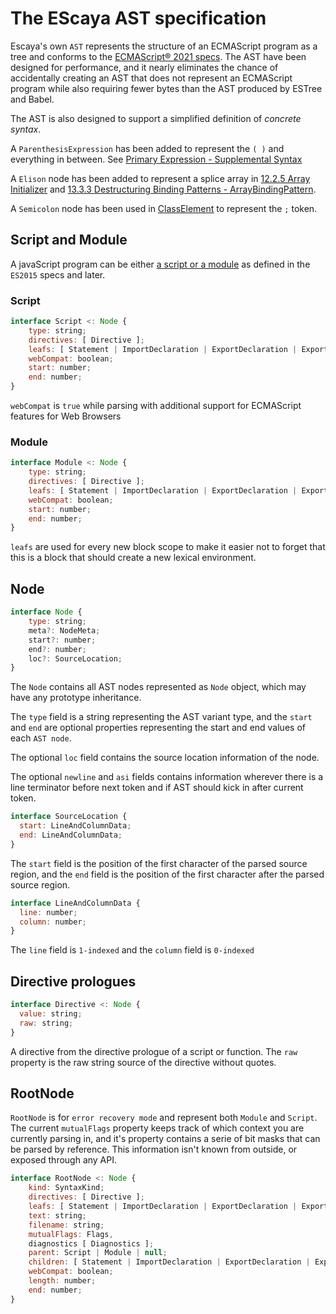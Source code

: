 # The EScaya AST specification

Escaya's own `AST` represents the structure of an ECMAScript program as a tree and conforms to the [ECMAScript® 2021 specs](https://tc39.es/ecma262/index.html). The AST have been designed for performance, and it nearly eliminates the chance of accidentally creating an AST that does not represent an ECMAScript program while also requiring fewer bytes than the AST produced by ESTree and Babel.

The AST is also designed to support a simplified definition of *concrete syntax*.

A `ParenthesisExpression` has been added to represent the `( )` and everything in between. See [Primary Expression - Supplemental Syntax](https://tc39.es/ecma262/#sec-primary-expression)

A `Elison` node has been added to represent a splice array in [12.2.5 Array Initializer](https://tc39.es/ecma262/#sec-array-initializer) and [13.3.3 Destructuring Binding Patterns - ArrayBindingPattern](https://tc39.es/ecma262/#prod-ArrayBindingPattern).

A `Semicolon` node has been used  in [ClassElement](https://tc39.es/ecma262/#prod-ClassElement) to represent the `;` token.


## Script and Module

 A javaScript program can be either [a script or a module](https://tc39.github.io/ecma262/index.html#sec-ecmascript-language-scripts-and-modules) as
 defined in the `ES2015` specs and later.

### Script

```js
interface Script <: Node {
    type: string;
    directives: [ Directive ];
    leafs: [ Statement | ImportDeclaration | ExportDeclaration | ExportDefault ];
    webCompat: boolean;
    start: number;
    end: number;
}
```

`webCompat` is `true` while parsing with additional support for ECMAScript features for Web Browsers

### Module

```js
interface Module <: Node {
    type: string;
    directives: [ Directive ];
    leafs: [ Statement | ImportDeclaration | ExportDeclaration | ExportDefault ];
    webCompat: boolean;
    start: number;
    end: number;
}
```

`leafs` are used for every new block scope to make it easier not to forget that this is a block that should create a new lexical environment.

## Node

```js
interface Node {
    type: string;
    meta?: NodeMeta;
    start?: number;
    end?: number;
    loc?: SourceLocation;
}
```

The `Node` contains all AST nodes represented as `Node` object, which may have any
prototype inheritance.

The `type` field is a string representing the AST variant type, and the `start` and `end`
are optional properties representing the start and end values of each `AST node`.

The optional `loc` field contains the source location information of the node.

The optional `newline` and `asi` fields contains information wherever there is a line terminator
before next token and if AST should kick in after current token.

```js
interface SourceLocation {
  start: LineAndColumnData;
  end: LineAndColumnData;
}
```

The `start` field is the position of the first character of the parsed source region, and the
`end` field is the position of the first character after the parsed source region.

```js
interface LineAndColumnData {
  line: number;
  column: number;
}
```

The `line` field is `1-indexed` and the `column` field is `0-indexed`

## Directive prologues


```js
interface Directive <: Node {
  value: string;
  raw: string;
}
```

A directive from the directive prologue of a script or function. The `raw` property is the raw
string source of the directive without quotes.

## RootNode

`RootNode` is for `error recovery mode` and represent both `Module` and `Script`.
The current `mutualFlags` property keeps track of which context you are currently parsing in,
and it's property contains a serie of bit masks that can be parsed by reference. This
information isn't known from outside, or exposed through any API.

```js
interface RootNode <: Node {
    kind: SyntaxKind;
    directives: [ Directive ];
    leafs: [ Statement | ImportDeclaration | ExportDeclaration | ExportDefault ];
    text: string;
    filename: string;
    mutualFlags: Flags,
    diagnostics [ Diagnostics ];
    parent: Script | Module | null;
    children: [ Statement | ImportDeclaration | ExportDeclaration | ExportDefault ];
    webCompat: boolean;
    length: number;
    end: number;
}
```
